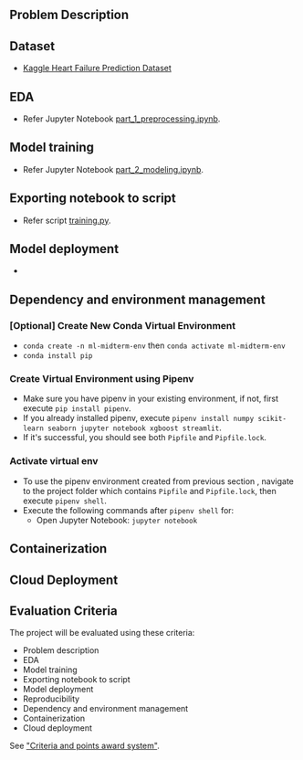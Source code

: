 ## Problem Description

## Dataset
* [Kaggle Heart Failure Prediction Dataset](https://www.kaggle.com/datasets/fedesoriano/heart-failure-prediction/)

## EDA
* Refer Jupyter Notebook [part_1_preprocessing.ipynb](https://github.com/viviensiu/heart-failure-prediction/blob/main/notebook/part_1_preprocessing.ipynb).

## Model training
* Refer Jupyter Notebook [part_2_modeling.ipynb](https://github.com/viviensiu/heart-failure-prediction/blob/main/notebook/part_2_modeling.ipynb).

## Exporting notebook to script
* Refer script [training.py](https://github.com/viviensiu/heart-failure-prediction/blob/main/script/training.py).

## Model deployment
* 

## Dependency and environment management
### [Optional] Create New Conda Virtual Environment 
* `conda create -n ml-midterm-env` then `conda activate ml-midterm-env`
* `conda install pip`

### Create Virtual Environment using Pipenv
* Make sure you have pipenv in your existing environment, if not, first execute `pip install pipenv`.
* If you already installed pipenv, execute `pipenv install numpy scikit-learn seaborn jupyter notebook xgboost streamlit`.
* If it's successful, you should see both `Pipfile` and `Pipfile.lock`.

### Activate virtual env
* To use the pipenv environment created from previous section , navigate to the project folder which contains `Pipfile` and `Pipfile.lock`, then execute `pipenv shell`.
* Execute the following commands after `pipenv shell` for:
    * Open Jupyter Notebook: `jupyter notebook`

## Containerization

## Cloud Deployment

## Evaluation Criteria
The project will be evaluated using these criteria:
* Problem description
* EDA
* Model training
* Exporting notebook to script
* Model deployment
* Reproducibility
* Dependency and environment management
* Containerization
* Cloud deployment

See ["Criteria and points award system"](https://docs.google.com/spreadsheets/d/e/2PACX-1vQCwqAtkjl07MTW-SxWUK9GUvMQ3Pv_fF8UadcuIYLgHa0PlNu9BRWtfLgivI8xSCncQs82HDwGXSm3/pubhtml).